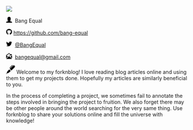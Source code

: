 <!--
*****************
Header Image
*****************
-->
![](https://s3-us-west-1.amazonaws.com/bangequal-media/aboutbackground4.jpg )

<!--
*****************
Contact Info
*****************
-->

<!-- Name Icon -->
<svg xmlns="http://www.w3.org/2000/svg" width="16" height="16" viewBox="0 0 24 24"><path d="M20.822 19.307c-2.967-.681-6.578-2.437-5.514-4.723.684 1.126 2.801 1.777 4.45.804-4.747-1.204 2.334-9.471-3.871-14.105-1.135-.853-2.526-1.283-3.912-1.283-1.378 0-2.751.425-3.862 1.283-6.206 4.634.876 12.901-3.872 14.105 1.649.974 3.77.293 4.451-.804 1.064 2.286-2.551 4.043-5.514 4.723-2.978.682-3.178 2.466-3.178 4.004l.005.689h23.99l.005-.691c0-1.537-.2-3.32-3.178-4.002z"/></svg>&nbsp;<!-- Name --> Bang Equal

<!-- Github Icon -->
<svg xmlns="http://www.w3.org/2000/svg" width="16" height="16" viewBox="0 0 24 24"><path d="M12 0c-6.626 0-12 5.373-12 12 0 5.302 3.438 9.8 8.207 11.387.599.111.793-.261.793-.577v-2.234c-3.338.726-4.033-1.416-4.033-1.416-.546-1.387-1.333-1.756-1.333-1.756-1.089-.745.083-.729.083-.729 1.205.084 1.839 1.237 1.839 1.237 1.07 1.834 2.807 1.304 3.492.997.107-.775.418-1.305.762-1.604-2.665-.305-5.467-1.334-5.467-5.931 0-1.311.469-2.381 1.236-3.221-.124-.303-.535-1.524.117-3.176 0 0 1.008-.322 3.301 1.23.957-.266 1.983-.399 3.003-.404 1.02.005 2.047.138 3.006.404 2.291-1.552 3.297-1.23 3.297-1.23.653 1.653.242 2.874.118 3.176.77.84 1.235 1.911 1.235 3.221 0 4.609-2.807 5.624-5.479 5.921.43.372.823 1.102.823 2.222v3.293c0 .319.192.694.801.576 4.765-1.589 8.199-6.086 8.199-11.386 0-6.627-5.373-12-12-12z"/></svg>&nbsp;<!-- Github -->https://github.com/bang-equal

<!-- Twitter Icon -->
<svg xmlns="http://www.w3.org/2000/svg" width="16" height="16" viewBox="0 0 24 24"><path d="M24 4.557c-.883.392-1.832.656-2.828.775 1.017-.609 1.798-1.574 2.165-2.724-.951.564-2.005.974-3.127 1.195-.897-.957-2.178-1.555-3.594-1.555-3.179 0-5.515 2.966-4.797 6.045-4.091-.205-7.719-2.165-10.148-5.144-1.29 2.213-.669 5.108 1.523 6.574-.806-.026-1.566-.247-2.229-.616-.054 2.281 1.581 4.415 3.949 4.89-.693.188-1.452.232-2.224.084.626 1.956 2.444 3.379 4.6 3.419-2.07 1.623-4.678 2.348-7.29 2.04 2.179 1.397 4.768 2.212 7.548 2.212 9.142 0 14.307-7.721 13.995-14.646.962-.695 1.797-1.562 2.457-2.549z"/></svg>&nbsp;<!-- Twitter -->
[@BangEqual](https://twitter.com/BangEqual)

<!-- Email Icon -->
<svg xmlns="http://www.w3.org/2000/svg" width="16" height="16" viewBox="0 0 24 24"><path d="M19 9.062s-5.188-.333-7 1.938c2-4.896 7-5.938 7-5.938v-2l5 4-5 4.019v-2.019zm-18.974 14.938h23.947l-11.973-11.607-11.974 11.607zm1.673-14l10.291-7.488 3.053 2.218c.712-.459 1.391-.805 1.953-1.054l-5.006-3.637-11.99 8.725v12.476l7.352-7.127-5.653-4.113zm15.753 4.892l6.548 6.348v-11.612l-6.548 5.264z"/></svg>&nbsp;<!-- Email -->
bangequal@gmail.com

<!-- Bio Icon -->
<svg xmlns="http://www.w3.org/2000/svg" width="24" height="24" viewBox="0 0 24 24"><path d="M9.963 8.261c-.566-.585-.536-1.503.047-2.07l5.948-5.768c.291-.281.664-.423 1.035-.423.376 0 .75.146 1.035.44l-8.065 7.821zm-9.778 14.696c-.123.118-.185.277-.185.436 0 .333.271.607.607.607.152 0 .305-.057.423-.171l.999-.972-.845-.872-.999.972zm8.44-11.234l-3.419 3.314c-1.837 1.781-2.774 3.507-3.64 5.916l1.509 1.559c2.434-.79 4.187-1.673 6.024-3.455l3.418-3.315-3.892-4.019zm9.97-10.212l-8.806 8.54 4.436 4.579 8.806-8.538c.645-.626.969-1.458.969-2.291 0-2.784-3.373-4.261-5.405-2.29z"/></svg>&nbsp;<!-- Bio -->Welcome to my forknblog! I love reading blog articles online and using them to get my projects done. Hopefully my articles are similarly beneficial to you.

In the process of completing a project, we sometimes fail to annotate the steps involved in bringing the project to fruition. We also forget there may be other people around the world searching for the very same thing. Use forknblog to share your solutions online and fill the universe with knowledge!